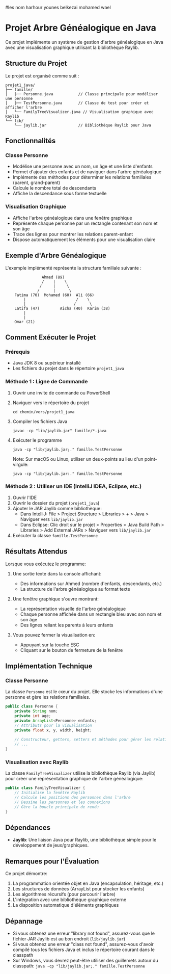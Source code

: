 #les nom
harhour younes
belkezai mohamed wael

# Projet Arbre Généalogique en Java

Ce projet implémente un système de gestion d'arbre généalogique en Java avec une visualisation graphique utilisant la bibliothèque Raylib.

## Structure du Projet

Le projet est organisé comme suit :

```
projet1_java/
├── famille/
│   ├── Personne.java           // Classe principale pour modéliser une personne
│   ├── TestPersonne.java       // Classe de test pour créer et afficher l'arbre
│   └── FamilyTreeVisualizer.java // Visualisation graphique avec Raylib
└── lib/
    └── jaylib.jar              // Bibliothèque Raylib pour Java
```

## Fonctionnalités

### Classe Personne
- Modélise une personne avec un nom, un âge et une liste d'enfants
- Permet d'ajouter des enfants et de naviguer dans l'arbre généalogique
- Implémente des méthodes pour déterminer les relations familiales (parent, grand-parent)
- Calcule le nombre total de descendants
- Affiche la descendance sous forme textuelle

### Visualisation Graphique
- Affiche l'arbre généalogique dans une fenêtre graphique
- Représente chaque personne par un rectangle contenant son nom et son âge
- Trace des lignes pour montrer les relations parent-enfant
- Dispose automatiquement les éléments pour une visualisation claire

## Exemple d'Arbre Généalogique

L'exemple implémenté représente la structure familiale suivante :

```
                Ahmed (89)
                /    |    \
               /     |     \
              /      |      \
    Fatima (70)  Mohamed (60)  Ali (66)
        |                      /    \
        |                     /      \
    Latifa (47)         Aicha (40)  Karim (38)
        |
        |
    Omar (21)
```

## Comment Exécuter le Projet

### Prérequis
- Java JDK 8 ou supérieur installé
- Les fichiers du projet dans le répertoire `projet1_java`

### Méthode 1 : Ligne de Commande

1. Ouvrir une invite de commande ou PowerShell
2. Naviguer vers le répertoire du projet
   ```
   cd chemin/vers/projet1_java
   ```
3. Compiler les fichiers Java
   ```
   javac -cp "lib/jaylib.jar" famille/*.java
   ```
4. Exécuter le programme
   ```
   java -cp "lib/jaylib.jar;." famille.TestPersonne
   ```
   
   Note: Sur macOS ou Linux, utiliser un deux-points au lieu d'un point-virgule:
   ```
   java -cp "lib/jaylib.jar:." famille.TestPersonne
   ```

### Méthode 2 : Utiliser un IDE (IntelliJ IDEA, Eclipse, etc.)

1. Ouvrir l'IDE
2. Ouvrir le dossier du projet (`projet1_java`)
3. Ajouter le JAR Jaylib comme bibliothèque:
   - Dans IntelliJ: File > Project Structure > Libraries > + > Java > Naviguer vers `lib/jaylib.jar`
   - Dans Eclipse: Clic droit sur le projet > Properties > Java Build Path > Libraries > Add External JARs > Naviguer vers `lib/jaylib.jar`
4. Exécuter la classe `famille.TestPersonne`

## Résultats Attendus

Lorsque vous exécutez le programme:

1. Une sortie texte dans la console affichant:
   - Des informations sur Ahmed (nombre d'enfants, descendants, etc.)
   - La structure de l'arbre généalogique au format texte

2. Une fenêtre graphique s'ouvre montrant:
   - La représentation visuelle de l'arbre généalogique
   - Chaque personne affichée dans un rectangle bleu avec son nom et son âge
   - Des lignes reliant les parents à leurs enfants

3. Vous pouvez fermer la visualisation en:
   - Appuyant sur la touche ESC
   - Cliquant sur le bouton de fermeture de la fenêtre

## Implémentation Technique

### Classe Personne
La classe `Personne` est le cœur du projet. Elle stocke les informations d'une personne et gère les relations familiales.

```java
public class Personne {
    private String nom;
    private int age;
    private ArrayList<Personne> enfants;
    // Attributs pour la visualisation
    private float x, y, width, height;
    
    // Constructeur, getters, setters et méthodes pour gérer les relations
    // ...
}
```

### Visualisation avec Raylib
La classe `FamilyTreeVisualizer` utilise la bibliothèque Raylib (via Jaylib) pour créer une représentation graphique de l'arbre généalogique:

```java
public class FamilyTreeVisualizer {
    // Initialise la fenêtre Raylib
    // Calcule les positions des personnes dans l'arbre
    // Dessine les personnes et les connexions
    // Gère la boucle principale de rendu
}
```

## Dépendances

- **Jaylib**: Une liaison Java pour Raylib, une bibliothèque simple pour le développement de jeux/graphiques.

## Remarques pour l'Évaluation

Ce projet démontre:
1. La programmation orientée objet en Java (encapsulation, héritage, etc.)
2. Les structures de données (ArrayList pour stocker les enfants)
3. Les algorithmes récursifs (pour parcourir l'arbre)
4. L'intégration avec une bibliothèque graphique externe
5. La disposition automatique d'éléments graphiques

## Dépannage

- Si vous obtenez une erreur "library not found", assurez-vous que le fichier JAR Jaylib est au bon endroit (`lib/jaylib.jar`)
- Si vous obtenez une erreur "class not found", assurez-vous d'avoir compilé tous les fichiers Java et inclus le répertoire courant dans le classpath
- Sur Windows, vous devrez peut-être utiliser des guillemets autour du classpath: `java -cp "lib/jaylib.jar;." famille.TestPersonne`
